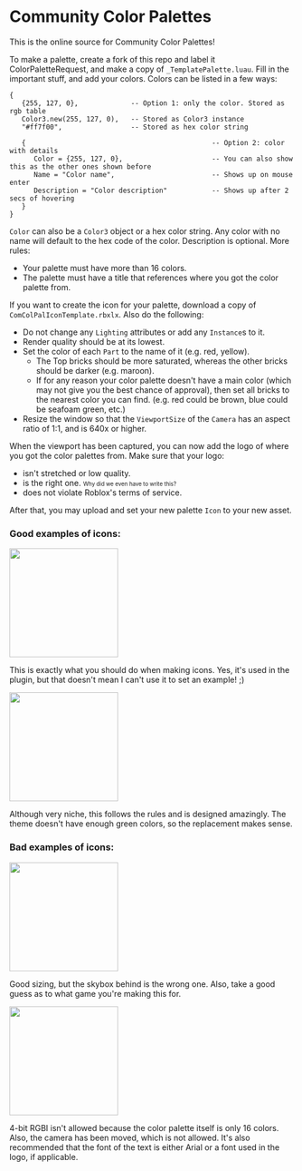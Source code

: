 # Community Color Palettes
This is the online source for Community Color Palettes!

To make a palette, create a fork of this repo and label it ColorPaletteRequest, and make a copy of `_TemplatePalette.luau`. Fill in the important stuff, and add your colors. Colors can be listed in a few ways:
```luau
{
   {255, 127, 0},             -- Option 1: only the color. Stored as rgb table
   Color3.new(255, 127, 0),   -- Stored as Color3 instance
   "#ff7f00",                 -- Stored as hex color string

   {                                              -- Option 2: color with details
      Color = {255, 127, 0},                      -- You can also show this as the other ones shown before
      Name = "Color name",                        -- Shows up on mouse enter
      Description = "Color description"           -- Shows up after 2 secs of hovering
   }  
}
```
`Color` can also be a `Color3` object or a hex color string. Any color with no name will default to the hex code of the color. Description is optional. More rules:
* Your palette must have more than 16 colors.
* The palette must have a title that references where you got the color palette from.

If you want to create the icon for your palette, download a copy of `ComColPalIconTemplate.rbxlx`. Also do the following:
* Do not change any `Lighting` attributes or add any `Instance`s to it.
* Render quality should be at its lowest.
* Set the color of each `Part` to the name of it (e.g. red, yellow).
    * The Top bricks should be more saturated, whereas the other bricks should be darker (e.g. maroon).
    * If for any reason your color palette doesn't have a main color (which may not give you the best chance of approval), then set all bricks to the nearest color you can find. (e.g. red could be brown, blue could be seafoam green, etc.)
* Resize the window so that the `ViewportSize` of the `Camera` has an aspect ratio of 1:1, and is 640x or higher.

When the viewport has been captured, you can now add the logo of where you got the color palettes from. Make sure that your logo:
* isn't stretched or low quality.
* is the right one. <small><small>Why did we even have to write this?</small></small>
* does not violate Roblox's terms of service.

After that, you may upload and set your new palette `Icon` to your new asset.

### Good examples of icons:
<img width="192" src="https://github.com/user-attachments/assets/a034a9e8-2a86-401f-b6f8-e68bce9bb7de" />

This is exactly what you should do when making icons. Yes, it's used in the plugin, but that doesn't mean I can't use it to set an example! ;)

<img width="192" src="https://github.com/user-attachments/assets/ba1debe8-93f0-4552-be9c-24401967394a" />

Although very niche, this follows the rules and is designed amazingly. The theme doesn't have enough green colors, so the replacement makes sense.

### Bad examples of icons:
<img width="192" src="https://github.com/user-attachments/assets/b6abcc98-07a4-4aed-8806-4f94d656839b" />

Good sizing, but the skybox behind is the wrong one. Also, take a good guess as to what game you're making this for.

<img width="192" src="https://github.com/user-attachments/assets/25b9f32d-83dc-435c-9e0b-00491e4f9cb4" />

4-bit RGBI isn't allowed because the color palette itself is only 16 colors. Also, the camera has been moved, which is not allowed. It's also recommended that the font of the text is either Arial or a font used in the logo, if applicable.
